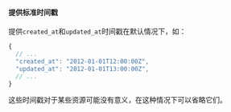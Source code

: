 #### 提供标准时间戳

提供`created_at`和`updated_at`时间戳在默认情况下，如：

```javascript
{
  // ...
  "created_at": "2012-01-01T12:00:00Z",
  "updated_at": "2012-01-01T13:00:00Z",
  // ...
}
```

这些时间戳对于某些资源可能没有意义，在这种情况下可以省略它们。